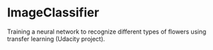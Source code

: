 # ImageClassifier
Training a neural network to recognize different types of flowers using transfer learning (Udacity project).
